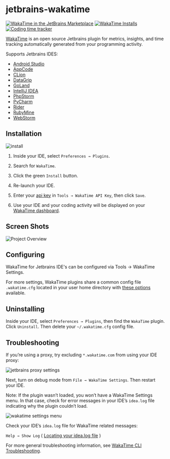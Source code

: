 # jetbrains-wakatime

[![WakaTime in the JetBrains Marketplace](https://img.shields.io/jetbrains/plugin/v/7425-wakatime.svg?style=flat-square&color=167dff&label=marketplace)](https://plugins.jetbrains.com/plugin/7425-wakatime)
[![WakaTime Installs](https://img.shields.io/jetbrains/plugin/d/7425-wakatime.svg?style=flat-square&color=167dff)](https://plugins.jetbrains.com/plugin/7425-wakatime)
[![Coding time tracker](https://wakatime.com/badge/github/wakatime/jetbrains-wakatime.svg?style=flat-square&color=167dff)](https://wakatime.com/intellij-idea)

[WakaTime][wakatime] is an open source Jetbrains plugin for metrics, insights, and time tracking automatically generated from your programming activity.

Supports Jetbrains IDES:

* [Android Studio][android studio]
* [AppCode][appcode]
* [CLion][clion]
* [DataGrip][datagrip]
* [GoLand][goland]
* [IntelliJ IDEA][wakatime]
* [PhpStorm][phpstorm]
* [PyCharm][pycharm]
* [Rider][rider]
* [RubyMine][rubymine]
* [WebStorm][webstorm]


## Installation

![install](./install.gif)

1. Inside your IDE, select `Preferences → Plugins`.

2. Search for `WakaTime`.

3. Click the green `Install` button.

4. Re-launch your IDE.

5. Enter your [api key](https://wakatime.com/settings#apikey) in `Tools → WakaTime API Key`, then click `Save`.

6. Use your IDE and your coding activity will be displayed on your [WakaTime dashboard](https://wakatime.com).


## Screen Shots

![Project Overview](https://wakatime.com/static/img/ScreenShots/Screen-Shot-2016-03-21.png)


## Configuring

WakaTime for Jetbrains IDE's can be configured via Tools → WakaTime Settings.

For more settings, WakaTime plugins share a common config file `.wakatime.cfg` located in your user home directory with [these options](https://github.com/wakatime/wakatime-cli/blob/develop/USAGE.md) available.


## Uninstalling

Inside your IDE, select `Preferences → Plugins`, then find the `WakaTime` plugin. Click `Uninstall`. Then delete your `~/.wakatime.cfg` config file.


## Troubleshooting

If you’re using a proxy, try excluding `*.wakatime.com` from using your IDE proxy:

![jetbrains proxy settings](https://wakatime.com/static/img/ScreenShots/jetbrains-no-proxy-setting.png?v=1)

Next, turn on debug mode from `File → WakaTime Settings`. Then restart your IDE.

Note: If the plugin wasn’t loaded, you won’t have a WakaTime Settings menu.
In that case, check for error messages in your IDE’s `idea.log` file indicating why the plugin couldn’t load.

![wakatime settings menu](https://wakatime.com/static/img/ScreenShots/jetbrains-wakatime-menu.png?v=1)

Check your IDE’s `idea.log` file for WakaTime related messages:

`Help → Show Log` ( [Locating your idea.log file](https://intellij-support.jetbrains.com/hc/en-us/articles/207241085-Locating-IDE-log-files) )

For more general troubleshooting information, see [WakaTime CLI Troubleshooting](https://github.com/wakatime/wakatime-cli/blob/develop/TROUBLESHOOTING.md).

[wakatime]: https://wakatime.com/
[IntelliJ IDEA]: https://wakatime.com/intellij-idea
[Android Studio]: https://wakatime.com/android-studio
[AppCode]: https://wakatime.com/appcode
[CLion]: https://wakatime.com/clion
[DataGrip]: https://wakatime.com/datagrip
[GoLand]: https://wakatime.com/goland
[PhpStorm]: https://wakatime.com/phpstorm
[PyCharm]: https://wakatime.com/pycharm
[Rider]: https://wakatime.com/rider
[RubyMine]: https://wakatime.com/rubymine
[WebStorm]: https://wakatime.com/webstorm

